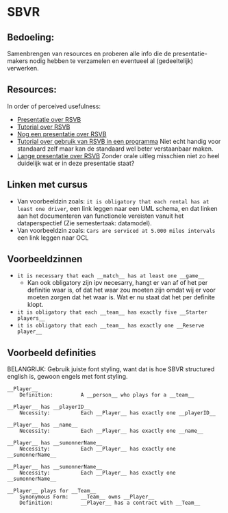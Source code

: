 # SBVR
## Bedoeling:
Samenbrengen van resources en proberen alle info die de presentatie-makers nodig hebben te verzamelen en eventueel al (gedeeltelijk) verwerken.

## Resources:
In order of perceived usefulness:
* [Presentatie over RSVB](http://knut.hinkelmann.ch/lectures/ISA2010/ISA-7-SBVR.pdf)
* [Tutorial over RSVB](http://www.kdmanalytics.com/sbvr/sbvr_intro_1.html)
* [Nog een presentatie over RSVB](http://www.buildingbusinesscapability.com/presentations/2014/1658.pdf)
* [Tutorial over gebruik van RSVB in een programma](http://loki.ia.agh.edu.pl/wiki/docs:sbvr-tutorial) Niet echt handig voor standaard zelf maar kan de standaard wel beter verstaanbaar maken.
* [Lange presentatie over RSVB](http://www.businesssemantics.com/Resources/How_SBVR_Adds_Knowledge_Richness_to_ISO_TC_37_Terminology_Standards.pdf) Zonder orale uitleg misschien niet zo heel duidelijk wat er in deze presentatie staat?

## Linken met cursus
* Van voorbeeldzin zoals: `it is obligatory that each rental has at least one driver`, een link leggen naar een UML schema, en dat linken aan het documenteren van functionele vereisten vanuit het dataperspectief (Zie semestertaak: datamodel).
* Van voorbeeldzin zoals: `Cars are serviced at 5.000 miles intervals` een link leggen naar OCL

## Voorbeeldzinnen
* `it is necessary that each __match__ has at least one __game__`
  * Kan ook obligatory zijn ipv necesarry, hangt er van af of het per definitie waar is, of dat het waar zou moeten zijn omdat wij er voor moeten zorgen dat het waar is. Wat er nu staat dat het per definite klopt.
* `it is obligatory that each __team__ has exactly five __Starter players__`
* `it is obligatory that each __team__ has exactly one __Reserve player__`


## Voorbeeld definities
BELANGRIJK: Gebruik juiste font styling, want dat is hoe SBVR structured english is, gewoon engels met font styling.

```
__Player__
    Definition:         A __person__ who plays for a __team__

__Player__ has __playerID__
    Necessity:          Each __Player__ has exactly one __playerID__
    
__Player__ has __name__
    Necessity:          Each __Player__ has exactly one __name__
    
__Player__ has __sumonnerName__
    Necessity:          Each __Player__ has exactly one __sumonnerName__
    
__Player__ has __sumonnerName__
    Necessity:          Each __Player__ has exactly one __sumonnerName__
```
    
    
```    
__Player__ plays for __Team__
    Synonymous Form:    __Team__ owns __Player__
    Definition:         __Player__ has a contract with __Team__

```
